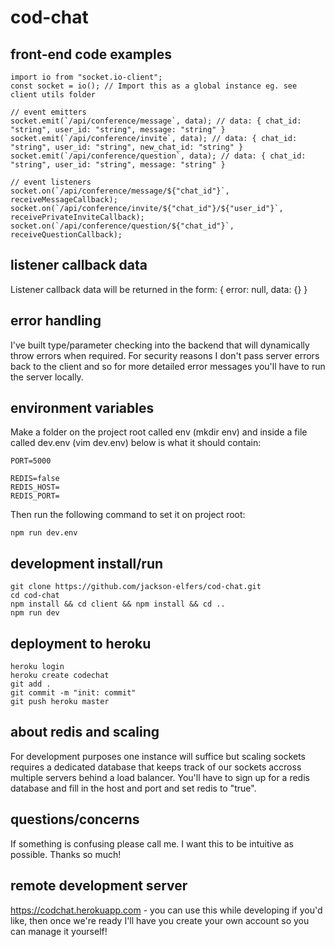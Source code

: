 # cod-chat

## front-end code examples

```
import io from "socket.io-client";
const socket = io(); // Import this as a global instance eg. see client utils folder

// event emitters
socket.emit(`/api/conference/message`, data); // data: { chat_id: "string", user_id: "string", message: "string" }
socket.emit(`/api/conference/invite`, data); // data: { chat_id: "string", user_id: "string", new_chat_id: "string" }
socket.emit(`/api/conference/question`, data); // data: { chat_id: "string", user_id: "string", message: "string" }

// event listeners
socket.on(`/api/conference/message/${"chat_id"}`, receiveMessageCallback);
socket.on(`/api/conference/invite/${"chat_id"}/${"user_id"}`, receivePrivateInviteCallback);
socket.on(`/api/conference/question/${"chat_id"}`, receiveQuestionCallback);
```

## listener callback data

Listener callback data will be returned in the form: { error: null, data: {} }

## error handling

I've built type/parameter checking into the backend that will dynamically throw errors when
required. For security reasons I don't pass server errors back to the client and so for more detailed
error messages you'll have to run the server locally.

## environment variables

Make a folder on the project root called env (mkdir env) and inside a file called dev.env (vim dev.env) below is
what it should contain:

```
PORT=5000

REDIS=false
REDIS_HOST=
REDIS_PORT=
```

Then run the following command to set it on project root:

```
npm run dev.env
```

## development install/run

```
git clone https://github.com/jackson-elfers/cod-chat.git
cd cod-chat
npm install && cd client && npm install && cd ..
npm run dev
```

## deployment to heroku

```
heroku login
heroku create codechat
git add .
git commit -m "init: commit"
git push heroku master
```

## about redis and scaling

For development purposes one instance will suffice but scaling sockets requires a dedicated database that
keeps track of our sockets accross multiple servers behind a load balancer. You'll have to sign up for a
redis database and fill in the host and port and set redis to "true".

## questions/concerns

If something is confusing please call me. I want this to be intuitive as possible. Thanks so much!

## remote development server

https://codchat.herokuapp.com - you can use this while developing if you'd like, then once we're
ready I'll have you create your own account so you can manage it yourself!
